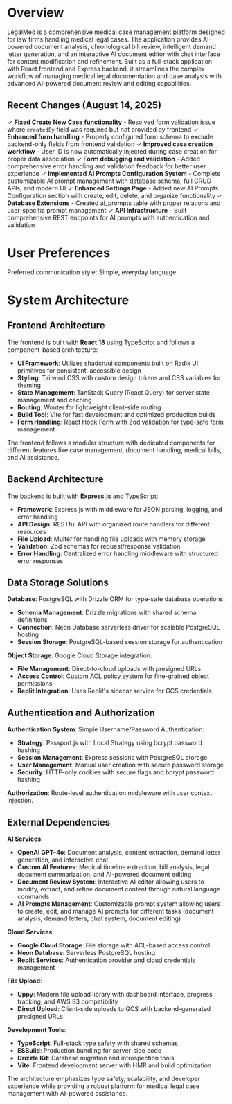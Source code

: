 # Overview

LegalMed is a comprehensive medical case management platform designed for law firms handling medical legal cases. The application provides AI-powered document analysis, chronological bill review, intelligent demand letter generation, and an interactive AI document editor with chat interface for content modification and refinement. Built as a full-stack application with React frontend and Express backend, it streamlines the complex workflow of managing medical legal documentation and case analysis with advanced AI-powered document review and editing capabilities.

## Recent Changes (August 14, 2025)

✓ **Fixed Create New Case functionality** - Resolved form validation issue where `createdBy` field was required but not provided by frontend
✓ **Enhanced form handling** - Properly configured form schema to exclude backend-only fields from frontend validation
✓ **Improved case creation workflow** - User ID is now automatically injected during case creation for proper data association
✓ **Form debugging and validation** - Added comprehensive error handling and validation feedback for better user experience
✓ **Implemented AI Prompts Configuration System** - Complete customizable AI prompt management with database schema, full CRUD APIs, and modern UI
✓ **Enhanced Settings Page** - Added new AI Prompts Configuration section with create, edit, delete, and organize functionality
✓ **Database Extensions** - Created ai_prompts table with proper relations and user-specific prompt management
✓ **API Infrastructure** - Built comprehensive REST endpoints for AI prompts with authentication and validation

# User Preferences

Preferred communication style: Simple, everyday language.

# System Architecture

## Frontend Architecture

The frontend is built with **React 18** using TypeScript and follows a component-based architecture:

- **UI Framework**: Utilizes shadcn/ui components built on Radix UI primitives for consistent, accessible design
- **Styling**: Tailwind CSS with custom design tokens and CSS variables for theming
- **State Management**: TanStack Query (React Query) for server state management and caching
- **Routing**: Wouter for lightweight client-side routing
- **Build Tool**: Vite for fast development and optimized production builds
- **Form Handling**: React Hook Form with Zod validation for type-safe form management

The frontend follows a modular structure with dedicated components for different features like case management, document handling, medical bills, and AI assistance.

## Backend Architecture

The backend is built with **Express.js** and TypeScript:

- **Framework**: Express.js with middleware for JSON parsing, logging, and error handling
- **API Design**: RESTful API with organized route handlers for different resources
- **File Upload**: Multer for handling file uploads with memory storage
- **Validation**: Zod schemas for request/response validation
- **Error Handling**: Centralized error handling middleware with structured error responses

## Data Storage Solutions

**Database**: PostgreSQL with Drizzle ORM for type-safe database operations:
- **Schema Management**: Drizzle migrations with shared schema definitions
- **Connection**: Neon Database serverless driver for scalable PostgreSQL hosting
- **Session Storage**: PostgreSQL-based session storage for authentication

**Object Storage**: Google Cloud Storage integration:
- **File Management**: Direct-to-cloud uploads with presigned URLs
- **Access Control**: Custom ACL policy system for fine-grained object permissions
- **Replit Integration**: Uses Replit's sidecar service for GCS credentials

## Authentication and Authorization

**Authentication System**: Simple Username/Password Authentication:
- **Strategy**: Passport.js with Local Strategy using bcrypt password hashing
- **Session Management**: Express sessions with PostgreSQL storage  
- **User Management**: Manual user creation with secure password storage
- **Security**: HTTP-only cookies with secure flags and bcrypt password hashing

**Authorization**: Route-level authentication middleware with user context injection.

## External Dependencies

**AI Services**:
- **OpenAI GPT-4o**: Document analysis, content extraction, demand letter generation, and interactive chat
- **Custom AI Features**: Medical timeline extraction, bill analysis, legal document summarization, and AI-powered document editing
- **Document Review System**: Interactive AI editor allowing users to modify, extract, and refine document content through natural language commands
- **AI Prompts Management**: Customizable prompt system allowing users to create, edit, and manage AI prompts for different tasks (document analysis, demand letters, chat system, document editing)

**Cloud Services**:
- **Google Cloud Storage**: File storage with ACL-based access control
- **Neon Database**: Serverless PostgreSQL hosting
- **Replit Services**: Authentication provider and cloud credentials management

**File Upload**:
- **Uppy**: Modern file upload library with dashboard interface, progress tracking, and AWS S3 compatibility
- **Direct Upload**: Client-side uploads to GCS with backend-generated presigned URLs

**Development Tools**:
- **TypeScript**: Full-stack type safety with shared schemas
- **ESBuild**: Production bundling for server-side code
- **Drizzle Kit**: Database migration and introspection tools
- **Vite**: Frontend development server with HMR and build optimization

The architecture emphasizes type safety, scalability, and developer experience while providing a robust platform for medical legal case management with AI-powered assistance.
